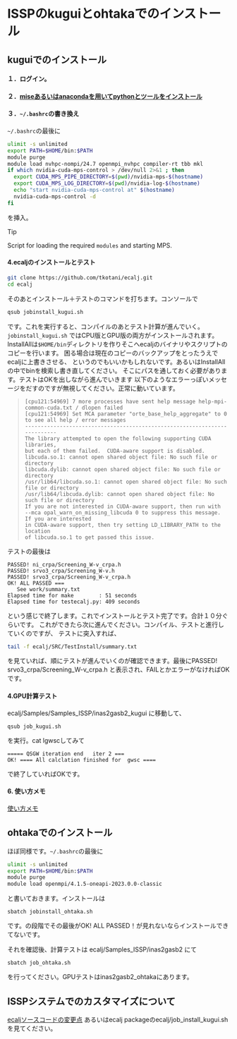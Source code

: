 <!-- 
Content-Type: text/markdown; charset=UTF-8
-->
# ISSPのkuguiとohtakaでのインストール

## kuguiでのインストール
#### １．ログイン。
#### ２．[miseあるいはanacondaを用いてpythonとツールをインストール](./install.md)
#### ３．`~/.bashrc`の書き換え
`~/.bashrc`の最後に
```bash
ulimit -s unlimited
export PATH=$HOME/bin:$PATH
module purge
module load nvhpc-nompi/24.7 openmpi_nvhpc compiler-rt tbb mkl
if which nvidia-cuda-mps-control > /dev/null 2>&1 ; then
  export CUDA_MPS_PIPE_DIRECTORY=$(pwd)/nvidia-mps-$(hostname)
  export CUDA_MPS_LOG_DIRECTORY=$(pwd)/nvidia-log-$(hostname)
  echo "start nvidia-cuda-mps-control at" $(hostname)
  nvidia-cuda-mps-control -d
fi
```
を挿入。
> [!TIP]
> Script for loading the required `modules` and starting MPS.


#### 4.ecaljのインストールとテスト
```bash
git clone https://github.com/tkotani/ecalj.git
cd ecalj
```
そのあとインストール＋テストのコマンドを打ちます。コンソールで
```bash
qsub jobinstall_kugui.sh
```

です。これを実行すると、コンパイルのあとテスト計算が進んでいく。`jobinstall_kugui.sh` ではCPU版とGPU版の両方がインストールされます。
InstallAllは`$HOME/bin`ディレクトリを作りそこへecaljのバイナリやスクリプトのコピーを行います。
困る場合は現在のコピーのバックアップをとったうえでecaljに上書きさせる、
というのでもいいかもしれないです。あるいはInstallAllの中でbinを検索し書き直してください。
そこにパスを通しておく必要があります。テストはOKを出しながら進んでいきます
以下のようなエラーっぽいメッセージをだすのですが無視してください。正常に動いています。
>```
>[cpu121:54969] 7 more processes have sent help message help-mpi-common-cuda.txt / dlopen failed
>[cpu121:54969] Set MCA parameter "orte_base_help_aggregate" to 0 to see all help / error messages
>--------------------------------------------------------------------------
>The library attempted to open the following supporting CUDA libraries,
>but each of them failed.  CUDA-aware support is disabled.
>libcuda.so.1: cannot open shared object file: No such file or directory
>libcuda.dylib: cannot open shared object file: No such file or directory
>/usr/lib64/libcuda.so.1: cannot open shared object file: No such file or directory
>/usr/lib64/libcuda.dylib: cannot open shared object file: No such file or directory
>If you are not interested in CUDA-aware support, then run with
>--mca opal_warn_on_missing_libcuda 0 to suppress this message.  If you are interested
>in CUDA-aware support, then try setting LD_LIBRARY_PATH to the location
>of libcuda.so.1 to get passed this issue.
>```

テストの最後は
```text
PASSED! ni_crpa/Screening_W-v_crpa.h
PASSED! srvo3_crpa/Screening_W-v.h
PASSED! srvo3_crpa/Screening_W-v_crpa.h
OK! ALL PASSED ===
   See work/summary.txt
Elapsed time for make        : 51 seconds
Elapsed time for testecalj.py: 409 seconds
```
という感じで終了します。これでインストールとテスト完了です。合計１０分ぐらいです。
これができたら次に進んでください。コンパイル、テストと進行していくのですが、
テストに突入すれば、
```bash
tail -f ecalj/SRC/TestInstall/summary.txt
```
を見ていれば、順にテストが進んでいくのが確認できます。最後にPASSED! srvo3_crpa/Screening_W-v_crpa.h
と表示され、FAILとかエラーがなければOKです。

#### 4.GPU計算テスト
ecalj/Samples/Samples_ISSP/inas2gasb2_kugui
に移動して、
```
qsub job_kugui.sh
```
を実行。cat lgwscしてみて
```
===== QSGW iteration end   iter 2 ===
OK! ==== All calclation finished for  gwsc ====
```
で終了していればOKです。

#### 6. 使い方メモ
[使い方メモ](./UsageISSP.md)

## ohtakaでのインストール
ほぼ同様です。`~/.bashrc`の最後に
```bash
ulimit -s unlimited
export PATH=$HOME/bin:$PATH
module purge
module load openmpi/4.1.5-oneapi-2023.0.0-classic  
```
と書いておきます。インストールは
```
sbatch jobinstall_ohtaka.sh
```
です。の段階でその最後がOK! ALL PASSED！が見れないならインストールできてないです。

それを確認後、計算テストは
ecalj/Samples_ISSP/inas2gasb2
にて
```
sbatch job_ohtaka.sh
```
を行ってください。GPUテストはinas2gasb2_ohtakaにあります。


## ISSPシステムでのカスタマイズについて
[ecaljソースコードの変更点](UsageISSP.md)
あるいはecalj packageのecalj/job_install_kugui.sh
を見てください。
